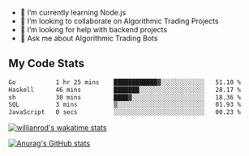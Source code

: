 
- 🌱 I’m currently learning Node.js
- 👯 I’m looking to collaborate on Algorithmic Trading Projects
- 🤔 I’m looking for help with backend projects
- 💬 Ask me about Algorithmic Trading Bots

## My Code Stats

<!--START_SECTION:waka-->

```txt
Go           1 hr 25 mins    ████████████▓░░░░░░░░░░░░   51.10 %
Haskell      46 mins         ███████░░░░░░░░░░░░░░░░░░   28.17 %
sh           30 mins         ████▓░░░░░░░░░░░░░░░░░░░░   18.36 %
SQL          3 mins          ▒░░░░░░░░░░░░░░░░░░░░░░░░   01.93 %
JavaScript   0 secs          ░░░░░░░░░░░░░░░░░░░░░░░░░   00.23 %
```

<!--END_SECTION:waka-->

[![willianrod's wakatime stats](https://github-readme-stats.vercel.app/api/wakatime?username=holdandup&layout=compact&theme=react&custom_title=Wakatime%20All%20Time%20Stats&langs_count=8)](https://github.com/anuraghazra/github-readme-stats)

[![Anurag's GitHub stats](https://github-readme-stats.vercel.app/api?username=Kevinbarrero)](https://github.com/anuraghazra/github-readme-stats)




